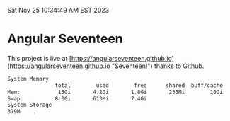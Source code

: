 Sat Nov 25 10:34:49 AM EST 2023

# Angular Seventeen


This project is live at [https://angularseventeen.github.io](https://angularseventeen.github.io "Seventeen!") thanks to Github.

```bash
System Memory
               total        used        free      shared  buff/cache   available
Mem:            15Gi       4.2Gi       1.8Gi       235Mi        10Gi        11Gi
Swap:          8.0Gi       613Mi       7.4Gi
System Storage
379M	.
```
```bash
